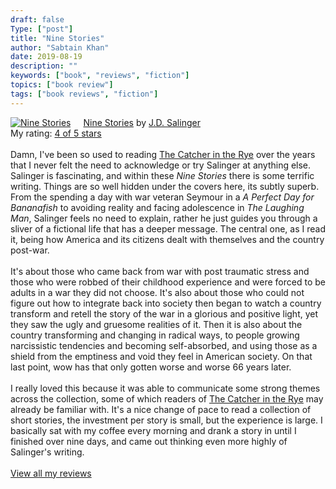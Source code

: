 ```yaml
---
draft: false
Type: ["post"]
title: "Nine Stories"
author: "Sabtain Khan"
date: 2019-08-19
description: ""
keywords: ["book", "reviews", "fiction"]
topics: ["book review"]
tags: ["book reviews", "fiction"]
---
```



<a href="https://www.goodreads.com/book/show/4009.Nine_Stories" style="float: left; padding-right: 20px"><img border="0" alt="Nine Stories" src="https://i.gr-assets.com/images/S/compressed.photo.goodreads.com/books/1554892563l/4009._SX98_.jpg" /></a><a href="https://www.goodreads.com/book/show/4009.Nine_Stories">Nine Stories</a> by <a href="https://www.goodreads.com/author/show/819789.J_D_Salinger">J.D. Salinger</a><br/>
My rating: <a href="https://www.goodreads.com/review/show/2926542788">4 of 5 stars</a><br /><br />
Damn, I've been so used to reading <a href="https://www.goodreads.com/book/show/5107.The_Catcher_in_the_Rye" title="The Catcher in the Rye by J.D. Salinger" rel="nofollow">The Catcher in the Rye</a> over the years that I never felt the need to acknowledge or try Salinger at anything else. Salinger is fascinating, and within these <i>Nine Stories</i> there is some terrific writing. Things are so well hidden under the covers here, its subtly superb. From the spending a day with war veteran Seymour in a <i>A Perfect Day for Bananafish</i> to avoiding reality and facing adolescence in <i>The Laughing Man</i>, Salinger feels no need to explain, rather he just guides you through a sliver of a fictional life that has a deeper message. The central one, as I read it, being how America and its citizens dealt with themselves and the country post-war.<br /><br />It's about those who came back from war with post traumatic stress and those who were robbed of their childhood experience and were forced to be adults in a war they did not choose. It's also about those who could not figure out how to integrate back into society then began to watch a country transform and retell the story of the war in a glorious and positive light, yet they saw the ugly and gruesome realities of it. Then it is also about the country transforming and changing in radical ways, to people growing narcissistic tendencies and becoming self-absorbed, and using those as a shield from the emptiness and void they feel in American society. On that last point, wow has that only gotten worse and worse 66 years later.<br /><br />I really loved this because it was able to communicate some strong themes across the collection, some of which readers of <a href="https://www.goodreads.com/book/show/5107.The_Catcher_in_the_Rye" title="The Catcher in the Rye by J.D. Salinger" rel="nofollow">The Catcher in the Rye</a> may already be familiar with. It's a nice change of pace to read a collection of short stories, the investment per story is small, but the experience is large. I basically sat with my coffee every morning and drank a story in until I finished over nine days, and came out thinking even more highly of Salinger's writing.
<br/><br/>
<a href="https://www.goodreads.com/review/list/19015356-sabtain-khan">View all my reviews</a>
